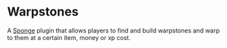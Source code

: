 # Warpstones

A [Sponge](https://https://www.spongepowered.org/) plugin that allows players to find and build warpstones and warp to them at a certain item, money or xp cost.
